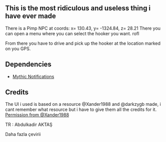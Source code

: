 ## This is the most ridiculous and useless thing i have ever made
There is a Pimp NPC at coords: x= 130.43, y= -1324.84, z= 28.21
There you can open a menu where you can select the hooker you want. rofl

From there you have to drive and pick up the hooker at the location marked on you GPS.

## Dependencies
- [Mythic Notifications](https://forum.fivem.net/t/dev-resource-mythic-notifications/587071)

## Credits
The UI i used is based on a resource @Xander1988 and @darkzygb made, i cant remember what resource but i have to give them all the credits for it. 
[Permission from @Xander1988](https://gyazo.com/82d85ab00b0da45578c52f217aa55626)
 
 
 TR : Abdulkadir AKTAŞ
 
 Daha fazla çevirii
